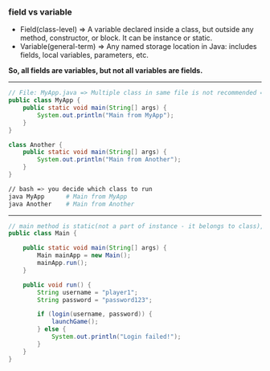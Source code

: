 
### field vs variable

- Field(class-level) => A variable declared inside a class, but outside any method, constructor, or block. It can be instance or static.
- Variable(general-term) => Any named storage location in Java: includes fields, local variables, parameters, etc.

**So, all fields are variables, but not all variables are fields.**

-----

```java
// File: MyApp.java => Multiple class in same file is not recommended => main method can exist in multiple classes.
public class MyApp {
    public static void main(String[] args) {
        System.out.println("Main from MyApp");
    }
}

class Another {
    public static void main(String[] args) {
        System.out.println("Main from Another");
    }
}
```
```bash
// bash => you decide which class to run
java MyApp      # Main from MyApp
java Another    # Main from Another
```

-----

```java
// main method is static(not a part of instance - it belongs to class), it can call only static methods/fields, so either make run() static or follow the below approch
public class Main {

    public static void main(String[] args) {
        Main mainApp = new Main();
        mainApp.run();
    }

    public void run() {
        String username = "player1";
        String password = "password123";

        if (login(username, password)) {
            launchGame();
        } else {
            System.out.println("Login failed!");
        }
    }
}
```










